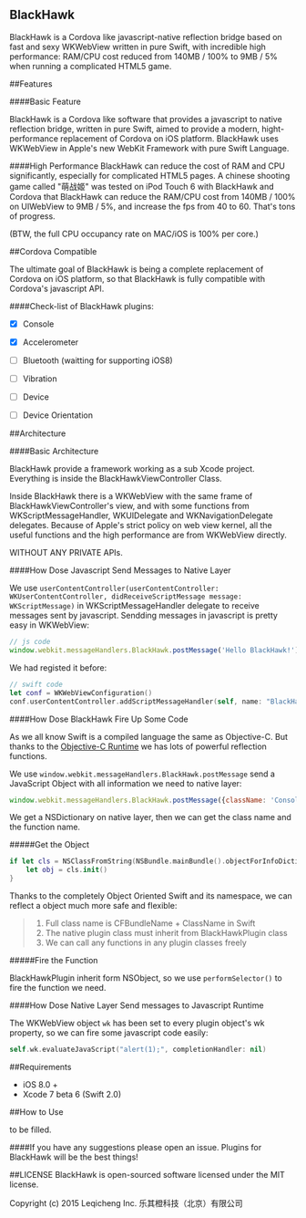 BlackHawk
------------

BlackHawk is a Cordova like javascript-native reflection bridge based on fast and sexy WKWebView written in pure Swift, with incredible high performance: RAM/CPU cost reduced from 140MB / 100% to 9MB / 5% when running a complicated HTML5 game.

##Features

####Basic Feature

BlackHawk is a Cordova like software that provides a javascript to native reflection bridge, written in pure Swift, aimed to provide a modern, hight-performance replacement of Cordova  on iOS platform. BlackHawk uses WKWebView in Apple's new WebKit Framework with pure Swift Language.

####High Performance
BlackHawk can reduce the cost of RAM and CPU significantly, especially for complicated HTML5 pages. A chinese shooting game called "萌战姬" was tested on iPod Touch 6 with BlackHawk and Cordova that BlackHawk can reduce the RAM/CPU cost from 140MB / 100% on UIWebView to 9MB / 5%, and increase the fps from 40 to 60. That's tons of progress.

(BTW, the full CPU occupancy rate on MAC/iOS is 100% per core.)


##Cordova Compatible

The ultimate goal of BlackHawk is being a complete replacement of Cordova on iOS platform, so that BlackHawk is fully compatible with Cordova's javascript API.

####Check-list of BlackHawk plugins:

- [x] Console
- [x] Accelerometer
- [ ] Bluetooth (waitting for supporting iOS8)
- [ ] Vibration
- [ ] Device
- [ ] Device Orientation


##Architecture

####Basic Architecture

BlackHawk provide a framework working as a sub Xcode project. Everything is inside the BlackHawkViewController Class.

Inside BlackHawk there is a WKWebView with the same frame of BlackHawkViewController's view, and with some functions from WKScriptMessageHandler, WKUIDelegate and WKNavigationDelegate delegates. Because of Apple's strict policy on web view kernel, all the useful functions and the high performance are from WKWebView directly.

WITHOUT ANY PRIVATE APIs.

####How Dose Javascript Send Messages to Native Layer

We use `userContentController(userContentController: WKUserContentController, didReceiveScriptMessage message: WKScriptMessage)` in WKScriptMessageHandler delegate to receive messages sent by javascript. Sendding messages in javascript is pretty easy in WKWebView:

```js
// js code
window.webkit.messageHandlers.BlackHawk.postMessage('Hello BlackHawk!');
```

We had registed it before:

```swift
// swift code
let conf = WKWebViewConfiguration()
conf.userContentController.addScriptMessageHandler(self, name: "BlackHawk")
```

####How Dose BlackHawk Fire Up Some Code

As we all know Swift is a compiled language the same as Objective-C. But thanks to the [Objective-C Runtime](https://developer.apple.com/library/prerelease/ios/documentation/Cocoa/Reference/ObjCRuntimeRef/) we has lots of powerful reflection functions.

We use `window.webkit.messageHandlers.BlackHawk.postMessage` send a JavaScript Object with all information we need to native layer:

```js
window.webkit.messageHandlers.BlackHawk.postMessage({className: 'Console', functionName: 'log', taskId: Queue.length - 1, data: string});
```

We get a NSDictionary on native layer, then we can get the class name and the function name.

#####Get the Object

```swift
if let cls = NSClassFromString(NSBundle.mainBundle().objectForInfoDictionaryKey("CFBundleName")!.description + "." + className) as? BlackHawkPlugin.Type{
    let obj = cls.init()
}
```

Thanks to the completely Object Oriented Swift and its namespace, we can reflect a object much more safe and flexible:

> 1. Full class name is CFBundleName + ClassName in Swift
> 2. The native plugin class must inherit from BlackHawkPlugin class
> 3. We can call any functions in any plugin classes freely

#####Fire the Function

BlackHawkPlugin inherit form NSObject, so we use `performSelector()` to fire the function we need.

####How Dose Native Layer Send messages to Javascript Runtime

The WKWebView object `wk` has been set to every plugin object's wk property, so we can fire some javascript code easily:

```swift
self.wk.evaluateJavaScript("alert(1);", completionHandler: nil)
```


##Requirements

* iOS 8.0 +
* Xcode 7 beta 6 (Swift 2.0)

##How to Use

to be filled.

####If you have any suggestions please open an issue. Plugins for BlackHawk will be the best things!

##LICENSE
BlackHawk is open-sourced software licensed under the MIT license.

Copyright (c) 2015 Leqicheng Inc. 乐其橙科技（北京）有限公司
